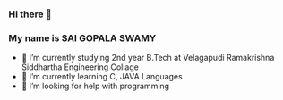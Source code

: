 ### Hi there 👋
### My name is SAI GOPALA SWAMY

- 🔭 I’m currently studying 2nd year B.Tech at Velagapudi Ramakrishna Siddhartha Engineering Collage
- 🌱 I’m currently learning C, JAVA Languages
- 🤔 I’m looking for help with programming

